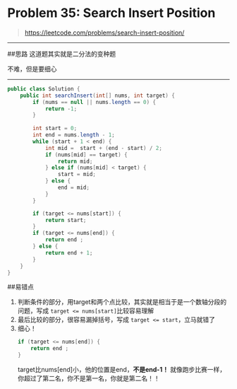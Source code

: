 # Problem 35: Search Insert Position


> https://leetcode.com/problems/search-insert-position/

--------------------------------------------------------------

##思路
这道题其实就是二分法的变种题

不难，但是要细心

-------------------------------------------------------------
```java
public class Solution {
    public int searchInsert(int[] nums, int target) {
        if (nums == null || nums.length == 0) {
            return -1;
        }
        
        int start = 0;
        int end = nums.length - 1;
        while (start + 1 < end) {
            int mid =  start + (end - start) / 2;
            if (nums[mid] == target) {
                return mid;
            } else if (nums[mid] < target) {
                start = mid;
            } else {
                end = mid;
            }
        }

        if (target <= nums[start]) {
            return start;
        }
        if (target <= nums[end]) {
            return end ;
        } else {
            return end + 1;
        }
    }
}
```
##易错点
1. 判断条件的部分，用target和两个点比较，其实就是相当于是一个数轴分段的问题，写成 ```target <= nums[start]```比较容易理解
2. 最后比较的部分，很容易漏掉括号，写成 ```target <= start```，立马就错了
3. 细心！
   ```java
   if (target <= nums[end]) {
       return end ;
   }
   ```
   target比nums[end]小，他的位置是end，**不是end-1！**
   就像跑步比赛一样，你超过了第二名，你不是第一名，你就是第二名！！

